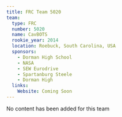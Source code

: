 ```yaml
---
title: FRC Team 5020
team:
  type: FRC
  number: 5020
  name: CavBOTS
  rookie_year: 2014
  location: Roebuck, South Carolina, USA
  sponsors:
    - Dorman High School
    - NASA
    - SEW Eurodrive
    - Spartanburg Steele
    - Dorman High
  links:
    Website: Coming Soon
---
```

No content has been added for this team